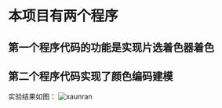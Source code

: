 # 本项目有两个程序
## 第一个程序代码的功能是实现片选着色器着色  

## 第二个程序代码实现了颜色编码建模
实验结果如图：
![xaunran](https://user-images.githubusercontent.com/87750093/174421055-582cd2dc-9120-4f14-955a-c05faaa60b8e.PNG)
